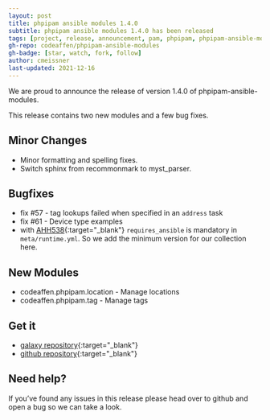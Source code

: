 ```yaml
---
layout: post
title: phpipam ansible modules 1.4.0
subtitle: phpipam ansible modules 1.4.0 has been released
tags: [project, release, announcement, pam, phpipam, phpipam-ansible-modules]
gh-repo: codeaffen/phpipam-ansible-modules
gh-badge: [star, watch, fork, follow]
author: cmeissner
last-updated: 2021-12-16
---
```


We are proud to announce the release of version 1.4.0 of phpipam-ansible-modules.

This release contains two new modules and a few bug fixes.

## Minor Changes

- Minor formatting and spelling fixes.
- Switch sphinx from recommonmark to myst_parser.

## Bugfixes

- fix \#57 - tag lookups failed when specified in an `address` task
- fix \#61 - Device type examples
- with [AHH538](https://issues.redhat.com/browse/AAH-538){:target="_blank"} `requires_ansible` is mandatory in `meta/runtime.yml`. So we add the minimum version for our collection here.

## New Modules

- codeaffen.phpipam.location - Manage locations
- codeaffen.phpipam.tag - Manage tags

## Get it

- [galaxy repository](https://galaxy.ansible.com/codeaffen/phpipam){:target="_blank"}
- [github repository](https://github.com/codeaffen/phpipam-ansible-modules){:target="_blank"}

## Need help?

If you’ve found any issues in this release please head over to github and open a bug so we can take a look.
